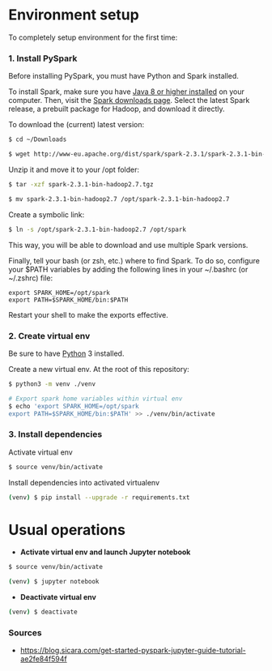 # Environment setup

To completely setup environment for the first time:

### 1. Install PySpark

Before installing PySpark, you must have Python and Spark installed.

To install Spark, make sure you have [Java 8 or higher installed] on your computer. Then, visit the [Spark downloads page]. Select the latest Spark release, a prebuilt package for Hadoop, and download it directly.

To download the (current) latest version:

```bash
$ cd ~/Downloads

$ wget http://www-eu.apache.org/dist/spark/spark-2.3.1/spark-2.3.1-bin-hadoop2.7.tgz
```

Unzip it and move it to your /opt folder:

```bash
$ tar -xzf spark-2.3.1-bin-hadoop2.7.tgz

$ mv spark-2.3.1-bin-hadoop2.7 /opt/spark-2.3.1-bin-hadoop2.7
```

Create a symbolic link:

```bash
$ ln -s /opt/spark-2.3.1-bin-hadoop2.7 /opt/spark
```

This way, you will be able to download and use multiple Spark versions.

Finally, tell your bash (or zsh, etc.) where to find Spark. To do so, configure your $PATH variables by adding the following lines in your ~/.bashrc (or ~/.zshrc) file:

```
export SPARK_HOME=/opt/spark
export PATH=$SPARK_HOME/bin:$PATH
```

Restart your shell to make the exports effective.

### 2. Create virtual env

Be sure to have [Python] 3 installed.

Create a new virtual env. At the root of this repository:

```bash
$ python3 -m venv ./venv

# Export spark home variables within virtual env
$ echo 'export SPARK_HOME=/opt/spark
export PATH=$SPARK_HOME/bin:$PATH' >> ./venv/bin/activate
```

### 3. Install dependencies

Activate virtual env

```bash
$ source venv/bin/activate
```

Install dependencies into activated virtualenv

```bash
(venv) $ pip install --upgrade -r requirements.txt
```

# Usual operations

- **Activate virtual env and launch Jupyter notebook**

```bash
$ source venv/bin/activate

(venv) $ jupyter notebook
```

- **Deactivate virtual env**

```bash
(venv) $ deactivate
```


### Sources

- <https://blog.sicara.com/get-started-pyspark-jupyter-guide-tutorial-ae2fe84f594f>

[Python]: https://www.python.org
[Java 8 or higher installed]: https://docs.oracle.com/javase/8/docs/technotes/guides/install/install_overview.html
[Spark downloads page]: http://spark.apache.org/downloads.html
